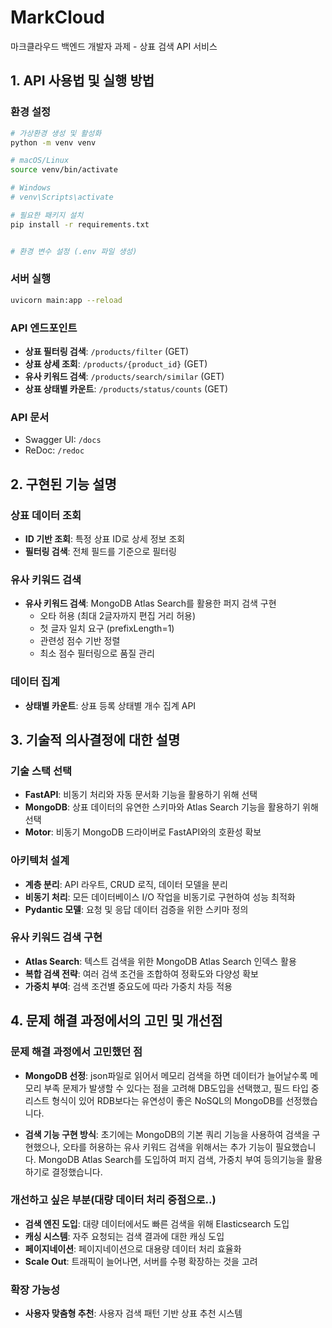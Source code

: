 # MarkCloud

마크클라우드 백엔드 개발자 과제 - 상표 검색 API 서비스

## 1. API 사용법 및 실행 방법

### 환경 설정

```bash
# 가상환경 생성 및 활성화
python -m venv venv

# macOS/Linux
source venv/bin/activate

# Windows
# venv\Scripts\activate

# 필요한 패키지 설치
pip install -r requirements.txt


# 환경 변수 설정 (.env 파일 생성)

```

### 서버 실행

```bash
uvicorn main:app --reload
```

### API 엔드포인트

- **상표 필터링 검색**: `/products/filter` (GET)
- **상표 상세 조회**: `/products/{product_id}` (GET)
- **유사 키워드 검색**: `/products/search/similar` (GET)
- **상표 상태별 카운트**: `/products/status/counts` (GET)

### API 문서

- Swagger UI: `/docs`
- ReDoc: `/redoc`

## 2. 구현된 기능 설명

### 상표 데이터 조회
- **ID 기반 조회**: 특정 상표 ID로 상세 정보 조회
- **필터링 검색**: 전체 필드를 기준으로 필터링

### 유사 키워드 검색
- **유사 키워드 검색**: MongoDB Atlas Search를 활용한 퍼지 검색 구현
  - 오타 허용 (최대 2글자까지 편집 거리 허용)
  - 첫 글자 일치 요구 (prefixLength=1)
  - 관련성 점수 기반 정렬
  - 최소 점수 필터링으로 품질 관리

### 데이터 집계
- **상태별 카운트**: 상표 등록 상태별 개수 집계 API

## 3. 기술적 의사결정에 대한 설명

### 기술 스택 선택
- **FastAPI**: 비동기 처리와 자동 문서화 기능을 활용하기 위해 선택
- **MongoDB**: 상표 데이터의 유연한 스키마와 Atlas Search 기능을 활용하기 위해 선택
- **Motor**: 비동기 MongoDB 드라이버로 FastAPI와의 호환성 확보

### 아키텍처 설계
- **계층 분리**: API 라우트, CRUD 로직, 데이터 모델을 분리
- **비동기 처리**: 모든 데이터베이스 I/O 작업을 비동기로 구현하여 성능 최적화
- **Pydantic 모델**: 요청 및 응답 데이터 검증을 위한 스키마 정의

### 유사 키워드 검색 구현
- **Atlas Search**: 텍스트 검색을 위한 MongoDB Atlas Search 인덱스 활용
- **복합 검색 전략**: 여러 검색 조건을 조합하여 정확도와 다양성 확보
- **가중치 부여**: 검색 조건별 중요도에 따라 가중치 차등 적용

## 4. 문제 해결 과정에서의 고민 및 개선점

### 문제 해결 과정에서 고민했던 점
- **MongoDB 선정**: json파일로 읽어서 메모리 검색을 하면 데이터가 늘어날수록 메모리 부족 문제가 발생할 수 있다는 점을 고려해 DB도입을 선택했고, 필드 타입 중 리스트 형식이 있어 RDB보다는 유연성이 좋은 NoSQL의 MongoDB를 선정했습니다.

- **검색 기능 구현 방식**: 초기에는 MongoDB의 기본 쿼리 기능을 사용하여 검색을 구현했으나, 오타를 허용하는 유사 키워드 검색을 위해서는 추가 기능이 필요했습니다. MongoDB Atlas Search를 도입하여 퍼지 검색, 가중치 부여 등의기능을 활용하기로 결정했습니다. 


### 개선하고 싶은 부분(대량 데이터 처리 중점으로..)
- **검색 엔진 도입**: 대량 데이터에서도 빠른 검색을 위해 Elasticsearch 도입
- **캐싱 시스템**: 자주 요청되는 검색 결과에 대한 캐싱 도입
- **페이지네이션**: 페이지네이션으로 대용량 데이터 처리 효율화
- **Scale Out**: 트래픽이 늘어나면, 서버를 수평 확장하는 것을 고려

### 확장 가능성
- **사용자 맞춤형 추천**: 사용자 검색 패턴 기반 상표 추천 시스템
